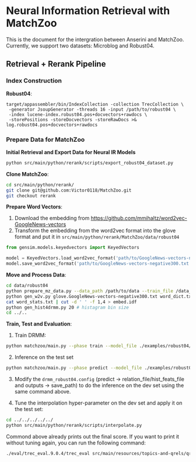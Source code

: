# Neural Information Retrieval with MatchZoo

This is the document for the intergration between Anserini and MatchZoo. Currently, we support two datasets: Microblog and Robust04.

## Retrieval + Rerank Pipeline

### Index Construction

**Robust04**:

```
target/appassembler/bin/IndexCollection -collection TrecCollection \
 -generator JsoupGenerator -threads 16 -input /path/to/robust04 \
 -index lucene-index.robust04.pos+docvectors+rawdocs \
 -storePositions -storeDocvectors -storeRawDocs >& log.robust04.pos+docvectors+rawdocs
```

### Prepare Data for MatchZoo

**Initial Retrieval and Export Data for Neural IR Models**

``` bash
python src/main/python/rerank/scripts/export_robust04_dataset.py
```

**Clone MatchZoo**:

```bash
cd src/main/python/rerank/
git clone git@github.com:Victor0118/MatchZoo.git
git checkout rerank
```

**Prepare Word Vectors**:

1. Download the embedding from https://github.com/mmihaltz/word2vec-GoogleNews-vectors
2. Transform the embedding from the word2vec format into the glove format and put it in `src/main/python/rerank/MatchZoo/data/robust04`

```python
from gensim.models.keyedvectors import KeyedVectors

model = KeyedVectors.load_word2vec_format('path/to/GoogleNews-vectors-negative300.bin', binary=True)
model.save_word2vec_format('path/to/GoogleNews-vectors-negative300.txt', binary=False)
```

**Move and Process Data**:

```bash
cd data/robust04
python prepare_mz_data.py --data_path /path/to/data --train_file /data_path/train_file --dev_file /data_path/dev_file --test_file /data_path/test_file
python gen_w2v.py glove.GoogleNews-vectors-negative300.txt word_dict.txt embed_glove_d300
cat word_stats.txt | cut -d ' ' -f 1,4 > embed.idf
python gen_hist4drmm.py 20 # histagram bin size
cd ../..
```

**Train, Test and Evaluation**:

1. Train DRMM:
```bash
python matchzoo/main.py --phase train --model_file ./examples/robust04/config/drmm_robust04.config
``` 

2. Inference on the test set
```bash
python matchzoo/main.py --phase predict --model_file ./examples/robust04/config/drmm_robust04.config
```

3. Modify the `drmm_robust04.config` (predict -> relation_file/hist_feats_file and outputs -> save_path) to do the inference on the dev set using the same command above.

4. Tune the interpolation hyper-parameter on the dev set and apply it on the test set:

```bash
cd ../../../../../
python src/main/python/rerank/scripts/interpolate.py
```

Commond above already prints out the final score. If you want to print it without tuning again, you can run the following command:
```bash
./eval/trec_eval.9.0.4/trec_eval src/main/resources/topics-and-qrels/qrels.robust2004.txt predict.inter.test.drmm -m ndcg_cut.20 -m map -m recip_rank -m P.20,30
```

